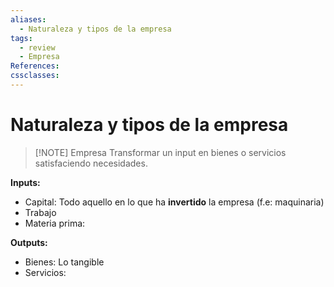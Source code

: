 ```yaml
---
aliases:
  - Naturaleza y tipos de la empresa
tags:
  - review
  - Empresa
References: 
cssclasses:
---
```

# Naturaleza y tipos de la empresa


> [!NOTE] Empresa
> Transformar un input en bienes o servicios satisfaciendo necesidades. 

**Inputs:**
+ Capital: Todo aquello en lo que ha **invertido** la empresa (f.e: maquinaria)
+ Trabajo
+ Materia prima: 

**Outputs:**
+ Bienes: Lo tangible
+ Servicios: 


